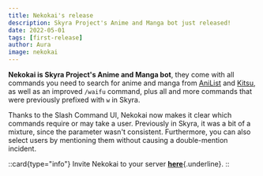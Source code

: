 ```yaml
---
title: Nekokai's release
description: Skyra Project's Anime and Manga bot just released!
date: 2022-05-01
tags: [first-release]
author: Aura
image: nekokai
---
```


**Nekokai is Skyra Project's Anime and Manga bot**, they come with all commands you need to search for anime and manga from [AniList](https://anilist.co) and [Kitsu](https://kitsu.io), as well as an improved `/waifu` command, plus all and more commands that were previously prefixed with `w` in Skyra.

Thanks to the Slash Command UI, Nekokai now makes it clear which commands require or may take a user. Previously in Skyra, it was a bit of a mixture, since the parameter wasn't consistent. Furthermore, you can also select users by mentioning them without causing a double-mention incident.

::card{type="info"}
Invite Nekokai to your server [**here**](https://discord.com/api/oauth2/authorize?client_id=939613684592934992&permissions=16384&scope=bot%20applications.commands){.underline}.
::
